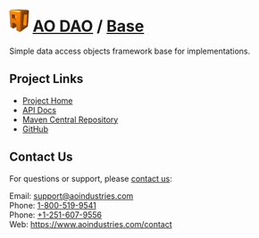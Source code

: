 # [<img src="ao-logo.png" alt="AO Logo" width="35" height="40">](https://www.aoindustries.com/) [AO DAO](https://www.aoindustries.com/ao-dao/) / [Base](https://www.aoindustries.com/ao-dao/base/)
Simple data access objects framework base for implementations.

## Project Links
* [Project Home](https://www.aoindustries.com/ao-dao/base/)
* [API Docs](https://www.aoindustries.com/ao-dao/base/apidocs/)
* [Maven Central Repository](https://search.maven.org/#search|gav|1|g:%22com.aoindustries%22%20AND%20a:%22ao-dao-base%22)
* [GitHub](https://github.com/aoindustries/ao-dao-base)

## Contact Us
For questions or support, please [contact us](https://www.aoindustries.com/contact):

Email: [support@aoindustries.com](mailto:support@aoindustries.com)  
Phone: [1-800-519-9541](tel:1-800-519-9541)  
Phone: [+1-251-607-9556](tel:+1-251-607-9556)  
Web: https://www.aoindustries.com/contact
